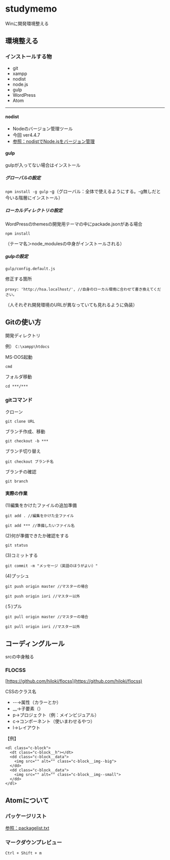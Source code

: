 # studymemo
Winに開発環境整える

## 環境整える

### インストールする物
- git
- xampp
- nodist
- node.js
- gulp
- WordPress
- Atom

***
#### nodist
- Nodeのバージョン管理ツール
- 今回 ver4.4.7
- [参照：nodistでNode.jsをバージョン管理](http://qiita.com/satoyan419/items/56e0b5f35912b9374305)


#### gulp
gulpが入ってない場合はインストール
##### グローバルの設定
``` npm install -g gulp ```
-g（グローバル：全体で使えるようにする。-g無しだと今いる階層にインストール）

##### ローカルディレクトリの設定
WordPressのthemesの開発用テーマの中にpackade.jsonがある場合

``` npm install ```

（テーマ名＞node_modulesの中身がインストールされる）

##### gulpの設定

``` gulp/config.default.js ```

修正する箇所
```
proxy: 'http://hsa.localhost/', //自身のローカル環境に合わせて書き換えてください。
```
（人それぞれ開発環境のURLが異なっていても見れるように偽装）

## Gitの使い方
開発ディレクトリ

例）
``` C:\xampp\htdocs ```

MS-DOS起動

``` cmd ```

フォルダ移動

``` cd ***/*** ```

### gitコマンド
クローン

``` git clone URL ```

ブランチ作成、移動

``` git checkout -b *** ```

ブランチ切り替え

``` git checkout ブランチ名 ```

ブランチの確認

``` git branch ```

#### 実際の作業

(1)編集をかけたファイルの追加準備
```
git add . //編集をかけた全ファイル
```
```
git add *** //準備したいファイル名
```

(2)何が準備できたか確認をする
```
git status
```

(3)コミットする
```  
git commit -m "メッセージ（英語のほうがよい）"
```

(4)プッシュ
```
git push origin master //マスターの場合
```
```
git push origin iori //マスター以外
```

(５)プル
```
git pull origin master //マスターの場合
```
```
git pull origin iori //マスター以外
```


## コーディングルール

srcの中身触る

### FLOCSS
[https://github.com/hiloki/flocss](https://github.com/hiloki/flocss)

CSSのクラス名
- --→属性（カラーとか）
- __→子要素（）
- p→プロジェクト（例：メインビジュアル）
- c→コンポーネント（使いまわせるやつ）
- l→レイアウト

【例】
```
<dl class="c-block">
  <dt class="c-block__h"></dt>
  <dd class="c-block__data">
    <img src="" alt="" class="c-block__img--big">
  </dd>
  <dd class="c-block__data">
    <img src="" alt="" class="c-block__img--small">
  </dd>
</dl>
```

## Atomについて
### パッケージリスト

[参照：packagelist.txt](https://github.com/yat8823jp/atomcy/blob/master/packagelist.txt)

### マークダウンプレビュー
``` Ctrl + Shift + m ```
